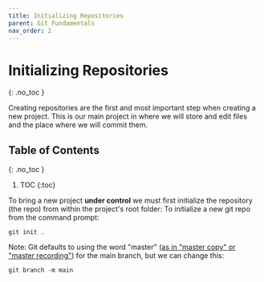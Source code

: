 ```yaml
---
title: Initializing Repositories
parent: Git Fundamentals 
nav_order: 2
---
```

<!-- prettier-ignore-start -->
# Initializing Repositories 
{: .no_toc }

Creating repositories are the first and most important step when creating a new project. This is our main project in where we will store and edit files and the place where we will commit them. 

## Table of Contents
{: .no_toc }

1. TOC
{:toc}

<!-- prettier-ignore-end -->

To bring a new project **under control** we must first initialize the repository (the repo)
from within the project's root folder:
To initialize a new git repo from the command prompt: 
```
git init .
```

Note: Git defaults to using the word "master" ([as in "master copy" or "master recording"](https://git.github.io/rev_news/2020/07/29/edition-65/)) for
the main branch, but we can change this:
```
git branch -m main
```

